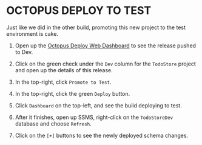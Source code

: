 OCTOPUS DEPLOY TO TEST
======================

Just like we did in the other build, promoting this new project to the test environment is cake.

1. Open up the [Octopus Deploy Web Dashboard](http://localhost:8090) to see the release pushed to Dev.

2. Click on the green check under the `Dev` column for the `TodoStore` project and open up the details of this release.

3. In the top-right, click `Promote to Test`.

4. In the top-right, click the green `Deploy` button.

5. Click `Dashboard` on the top-left, and see the build deploying to test.

6. After it finishes, open up SSMS, right-click on the `TodoStoreDev` database and choose `Refresh`.

7. Click on the `[+]` buttons to see the newly deployed schema changes.
